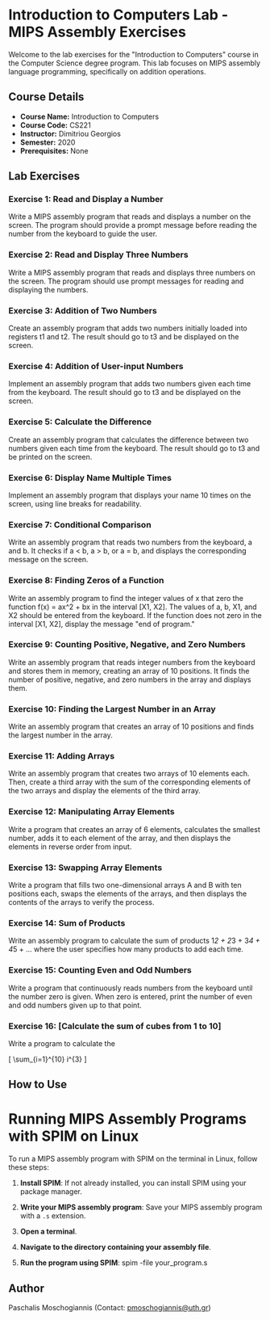 # Introduction to Computers Lab - MIPS Assembly Exercises

Welcome to the lab exercises for the "Introduction to Computers" course in the Computer Science degree program. This lab focuses on MIPS assembly language programming, specifically on addition operations.

## Course Details
- **Course Name:** Introduction to Computers
- **Course Code:** CS221
- **Instructor:** Dimitriou Georgios
- **Semester:** 2020
- **Prerequisites:** None

## Lab Exercises

### Exercise 1: Read and Display a Number
Write a MIPS assembly program that reads and displays a number on the screen. The program should provide a prompt message before reading the number from the keyboard to guide the user.

### Exercise 2: Read and Display Three Numbers
Write a MIPS assembly program that reads and displays three numbers on the screen. The program should use prompt messages for reading and displaying the numbers.

### Exercise 3: Addition of Two Numbers
Create an assembly program that adds two numbers initially loaded into registers t1 and t2. The result should go to t3 and be displayed on the screen.

### Exercise 4: Addition of User-input Numbers
Implement an assembly program that adds two numbers given each time from the keyboard. The result should go to t3 and be displayed on the screen.

### Exercise 5: Calculate the Difference
Create an assembly program that calculates the difference between two numbers given each time from the keyboard. The result should go to t3 and be printed on the screen.

### Exercise 6: Display Name Multiple Times
Implement an assembly program that displays your name 10 times on the screen, using line breaks for readability.

### Exercise 7: Conditional Comparison
Write an assembly program that reads two numbers from the keyboard, a and b. It checks if a < b, a > b, or a = b, and displays the corresponding message on the screen.

### Exercise 8: Finding Zeros of a Function
Write an assembly program to find the integer values of x that zero the function f(x) = ax^2 + bx in the interval [X1, X2]. The values of a, b, X1, and X2 should be entered from the keyboard. If the function does not zero in the interval [X1, X2], display the message "end of program."

### Exercise 9: Counting Positive, Negative, and Zero Numbers
Write an assembly program that reads integer numbers from the keyboard and stores them in memory, creating an array of 10 positions. It finds the number of positive, negative, and zero numbers in the array and displays them.

### Exercise 10: Finding the Largest Number in an Array
Write an assembly program that creates an array of 10 positions and finds the largest number in the array.

### Exercise 11: Adding Arrays
Write an assembly program that creates two arrays of 10 elements each. Then, create a third array with the sum of the corresponding elements of the two arrays and display the elements of the third array.

### Exercise 12: Manipulating Array Elements
Write a program that creates an array of 6 elements, calculates the smallest number, adds it to each element of the array, and then displays the elements in reverse order from input.

### Exercise 13: Swapping Array Elements
Write a program that fills two one-dimensional arrays A and B with ten positions each, swaps the elements of the arrays, and then displays the contents of the arrays to verify the process.

### Exercise 14: Sum of Products
Write an assembly program to calculate the sum of products 1*2 + 2*3 + 3*4 + 4*5 + ... where the user specifies how many products to add each time.

### Exercise 15: Counting Even and Odd Numbers
Write a program that continuously reads numbers from the keyboard until the number zero is given. When zero is entered, print the number of even and odd numbers given up to that point.

### Exercise 16: [Calculate the sum of cubes from 1 to 10]
Write a program to calculate the

\[
\sum_{i=1}^{10} i^{3}
\]

## How to Use
# Running MIPS Assembly Programs with SPIM on Linux

To run a MIPS assembly program with SPIM on the terminal in Linux, follow these steps:

1. **Install SPIM**: If not already installed, you can install SPIM using your package manager.

2. **Write your MIPS assembly program**: Save your MIPS assembly program with a `.s` extension.

3. **Open a terminal**.

4. **Navigate to the directory containing your assembly file**.

5. **Run the program using SPIM**: spim -file your_program.s


## Author
Paschalis Moschogiannis (Contact: pmoschogiannis@uth.gr)

